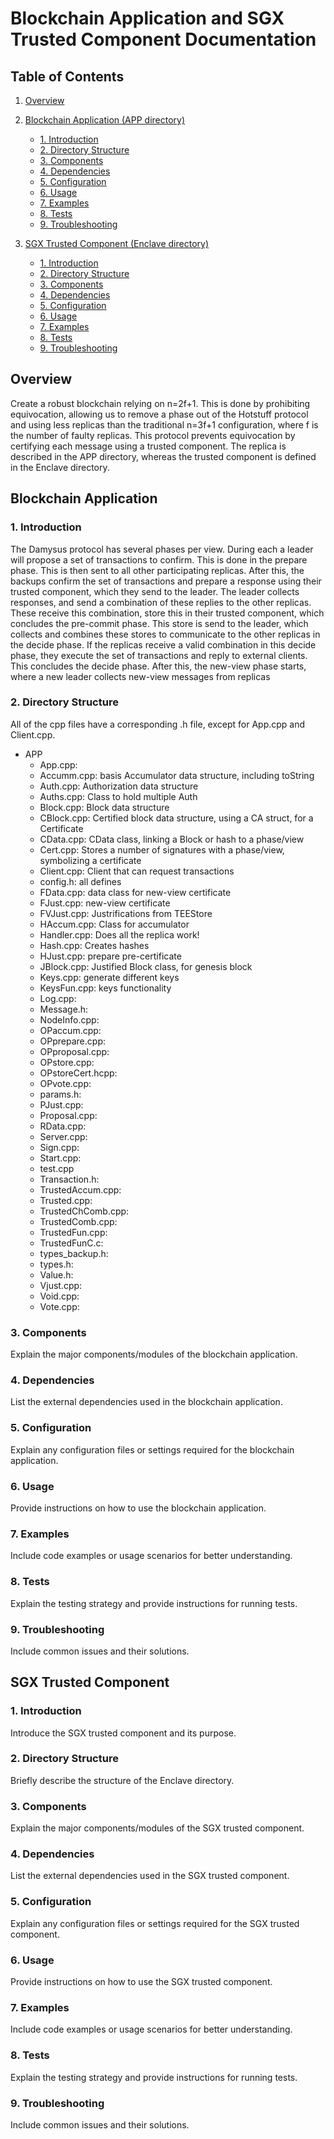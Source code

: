 # Blockchain Application and SGX Trusted Component Documentation

## Table of Contents

1. [Overview](#overview)
2. [Blockchain Application (APP directory)](#blockchain-application)
   - [1. Introduction](#1-introduction)
   - [2. Directory Structure](#2-directory-structure)
   - [3. Components](#3-components)
   - [4. Dependencies](#4-dependencies)
   - [5. Configuration](#5-configuration)
   - [6. Usage](#6-usage)
   - [7. Examples](#7-examples)
   - [8. Tests](#8-tests)
   - [9. Troubleshooting](#9-troubleshooting)

3. [SGX Trusted Component (Enclave directory)](#sgx-trusted-component)
   - [1. Introduction](#1-introduction-1)
   - [2. Directory Structure](#2-directory-structure-1)
   - [3. Components](#3-components-1)
   - [4. Dependencies](#4-dependencies-1)
   - [5. Configuration](#5-configuration-1)
   - [6. Usage](#6-usage-1)
   - [7. Examples](#7-examples-1)
   - [8. Tests](#8-tests-1)
   - [9. Troubleshooting](#9-troubleshooting-1)

## Overview

Create a robust blockchain relying on n=2f+1. This is done by prohibiting equivocation, allowing us to remove a phase out of the Hotstuff protocol and using less replicas than the traditional n=3f+1 configuration, where f is the number of faulty replicas. This protocol prevents equivocation by certifying each message using a trusted component. The replica is described in the APP directory, whereas the trusted component is defined in the Enclave directory.

## Blockchain Application

### 1. Introduction

The Damysus protocol has several phases per view. During each a leader will propose a set of transactions to confirm. This is done in the prepare phase. This is then sent to all other participating replicas. After this, the backups confirm the set of transactions and prepare a response using their trusted component, which they send to the leader. The leader collects responses, and send a combination of these replies to the other replicas. These receive this combination, store this in their trusted component, which concludes the pre-commit phase. This store is send to the leader, which collects and combines these stores to communicate to the other replicas in the decide phase. If the replicas receive a valid combination in this decide phase, they execute the set of transactions and reply to external clients. This concludes the decide phase. After this, the new-view phase starts, where a new leader collects new-view messages from replicas

### 2. Directory Structure

All of the cpp files have a corresponding .h file, except for App.cpp and Client.cpp.
- APP
    - App.cpp:
    - Accumm.cpp: basis Accumulator data structure, including toString
    - Auth.cpp: Authorization data structure
    - Auths.cpp: Class to hold multiple Auth
    - Block.cpp: Block data structure
    - CBlock.cpp: Certified block data structure, using a CA struct, for a Certificate
    - CData.cpp: CData class, linking a Block or hash to a phase/view
    - Cert.cpp: Stores a number of signatures with a phase/view, symbolizing a certificate
    - Client.cpp: Client that can request transactions
    - config.h: all defines
    - FData.cpp: data class for new-view certificate
    - FJust.cpp: new-view certificate
    - FVJust.cpp: Justrifications from TEEStore
    - HAccum.cpp: Class for accumulator
    - Handler.cpp: Does all the replica work!
    - Hash.cpp: Creates hashes
    - HJust.cpp: prepare pre-certificate 
    - JBlock.cpp: Justified Block class,  for genesis block
    - Keys.cpp: generate different keys
    - KeysFun.cpp: keys functionality
    - Log.cpp:
    - Message.h:
    - NodeInfo.cpp:
    - OPaccum.cpp:
    - OPprepare.cpp:
    - OPproposal.cpp:
    - OPstore.cpp:
    - OPstoreCert.hcpp:
    - OPvote.cpp:
    - params.h:
    - PJust.cpp:
    - Proposal.cpp:
    - RData.cpp:
    - Server.cpp:
    - Sign.cpp:
    - Start.cpp:
    - test.cpp
    - Transaction.h:
    - TrustedAccum.cpp:
    - Trusted.cpp:
    - TrustedChComb.cpp:
    - TrustedComb.cpp:
    - TrustedFun.cpp:
    - TrustedFunC.c:
    - types_backup.h:
    - types.h:
    - Value.h:
    - Vjust.cpp:
    - Void.cpp:
    - Vote.cpp:

### 3. Components

Explain the major components/modules of the blockchain application.

### 4. Dependencies

List the external dependencies used in the blockchain application.

### 5. Configuration

Explain any configuration files or settings required for the blockchain application.

### 6. Usage

Provide instructions on how to use the blockchain application.

### 7. Examples

Include code examples or usage scenarios for better understanding.

### 8. Tests

Explain the testing strategy and provide instructions for running tests.

### 9. Troubleshooting

Include common issues and their solutions.

## SGX Trusted Component

### 1. Introduction

Introduce the SGX trusted component and its purpose.

### 2. Directory Structure

Briefly describe the structure of the Enclave directory.


### 3. Components

Explain the major components/modules of the SGX trusted component.

### 4. Dependencies

List the external dependencies used in the SGX trusted component.

### 5. Configuration

Explain any configuration files or settings required for the SGX trusted component.

### 6. Usage

Provide instructions on how to use the SGX trusted component.

### 7. Examples

Include code examples or usage scenarios for better understanding.

### 8. Tests

Explain the testing strategy and provide instructions for running tests.

### 9. Troubleshooting

Include common issues and their solutions.

